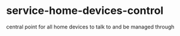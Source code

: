 # service-home-devices-control
central point for all home devices to talk to and be managed through
